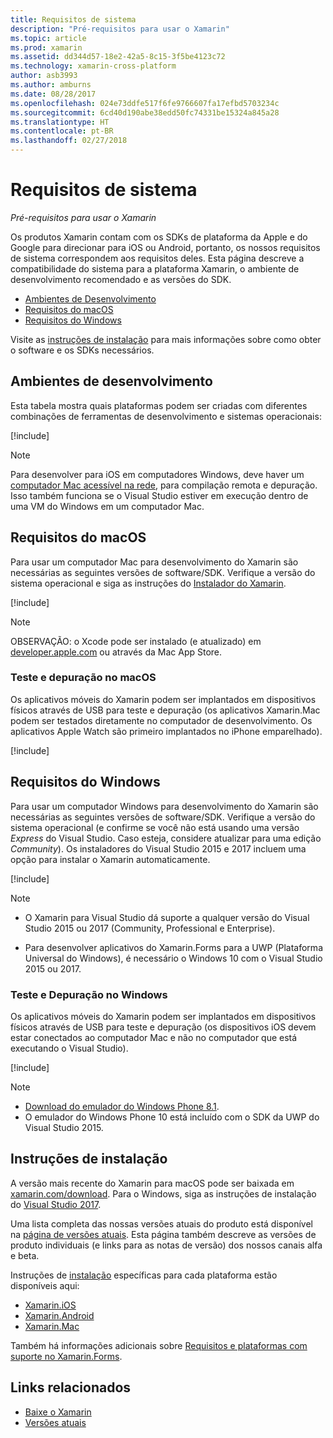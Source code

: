 ```yaml
---
title: Requisitos de sistema
description: "Pré-requisitos para usar o Xamarin"
ms.topic: article
ms.prod: xamarin
ms.assetid: dd344d57-18e2-42a5-8c15-3f5be4123c72
ms.technology: xamarin-cross-platform
author: asb3993
ms.author: amburns
ms.date: 08/28/2017
ms.openlocfilehash: 024e73ddfe517f6fe9766607fa17efbd5703234c
ms.sourcegitcommit: 6cd40d190abe38edd50fc74331be15324a845a28
ms.translationtype: HT
ms.contentlocale: pt-BR
ms.lasthandoff: 02/27/2018
---
```

# <a name="system-requirements"></a>Requisitos de sistema

_Pré-requisitos para usar o Xamarin_

Os produtos Xamarin contam com os SDKs de plataforma da Apple e do Google para direcionar para iOS ou Android, portanto, os nossos requisitos de sistema correspondem aos requisitos deles. Esta página descreve a compatibilidade do sistema para a plataforma Xamarin, o ambiente de desenvolvimento recomendado e as versões do SDK.

- [Ambientes de Desenvolvimento](#devenv)
- [Requisitos do macOS](#mac)
- [Requisitos do Windows](#windows)

Visite as [instruções de instalação](#install) para mais informações sobre como obter o software e os SDKs necessários.

<a name="devenv" />

## <a name="development-environments"></a>Ambientes de desenvolvimento

Esta tabela mostra quais plataformas podem ser criadas com diferentes combinações de ferramentas de desenvolvimento e sistemas operacionais:

[!include[](~/cross-platform/includes/development-environment.html)]


> [!NOTE]
> Para desenvolver para iOS em computadores Windows, deve haver um [computador Mac acessível na rede](~/ios/get-started/installation/windows/connecting-to-mac/index.md), para compilação remota e depuração. Isso também funciona se o Visual Studio estiver em execução dentro de uma VM do Windows em um computador Mac.

<a name="mac" />

## <a name="macos-requirements"></a>Requisitos do macOS

Para usar um computador Mac para desenvolvimento do Xamarin são necessárias as seguintes versões de software/SDK. Verifique a versão do sistema operacional e siga as instruções do [Instalador do Xamarin](#install).

[!include[](~/cross-platform/includes/macos-requirements.html)]

> [!NOTE]
> OBSERVAÇÃO: o Xcode pode ser instalado (e atualizado) em [developer.apple.com](https://developer.apple.com/xcode/download/) ou através da Mac App Store.

### <a name="testing--debugging-on-macos"></a>Teste e depuração no macOS

Os aplicativos móveis do Xamarin podem ser implantados em dispositivos físicos através de USB para teste e depuração (os aplicativos Xamarin.Mac podem ser testados diretamente no computador de desenvolvimento. Os aplicativos Apple Watch são primeiro implantados no iPhone emparelhado).

[!include[](~/cross-platform/includes/macos-testing.html)]


<a name="windows" />

## <a name="windows-requirements"></a>Requisitos do Windows

Para usar um computador Windows para desenvolvimento do Xamarin são necessárias as seguintes versões de software/SDK.
Verifique a versão do sistema operacional (e confirme se você não está usando uma versão *Express* do Visual Studio. Caso esteja, considere atualizar para uma edição *Community*).
Os instaladores do Visual Studio 2015 e 2017 incluem uma opção para instalar o Xamarin automaticamente.

[!include[](~/cross-platform/includes/windows-requirements.html)]


> [!NOTE]
>
>* O Xamarin para Visual Studio dá suporte a qualquer versão do Visual Studio 2015 ou 2017 (Community, Professional e Enterprise).
>
>* Para desenvolver aplicativos do Xamarin.Forms para a UWP (Plataforma Universal do Windows), é necessário o Windows 10 com o Visual Studio 2015 ou 2017.


### <a name="testing--debugging-on-windows"></a>Teste e Depuração no Windows

Os aplicativos móveis do Xamarin podem ser implantados em dispositivos físicos através de USB para teste e depuração (os dispositivos iOS devem estar conectados ao computador Mac e não no computador que está executando o Visual Studio).

[!include[](~/cross-platform/includes/windows-testing.html)]


> [!NOTE]
>
>* [Download do emulador do Windows Phone 8.1](https://www.microsoft.com/en-us/download/details.aspx?id=43719).
>* O emulador do Windows Phone 10 está incluído com o SDK da UWP do Visual Studio 2015.

<a name="install" />

## <a name="installation-instructions"></a>Instruções de instalação

A versão mais recente do Xamarin para macOS pode ser baixada em [xamarin.com/download](http://xamarin.com/download). Para o Windows, siga as instruções de instalação do [Visual Studio 2017](https://docs.microsoft.com/en-us/visualstudio/install/install-visual-studio).

Uma lista completa das nossas versões atuais do produto está disponível na [página de versões atuais](http://developer.xamarin.com/releases/current/). Esta página também descreve as versões de produto individuais (e links para as notas de versão) dos nossos canais alfa e beta.

Instruções de [instalação](~/cross-platform/get-started/installation/index.md) específicas para cada plataforma estão disponíveis aqui:

- [Xamarin.iOS](~/ios/get-started/installation/index.md)
- [Xamarin.Android](~/android/get-started/installation/index.md)
- [Xamarin.Mac](~/mac/get-started/installation.md)

Também há informações adicionais sobre [Requisitos e plataformas com suporte no Xamarin.Forms](~/xamarin-forms/get-started/installation.md).


## <a name="related-links"></a>Links relacionados

- [Baixe o Xamarin](https://xamarin.com/download/)
- [Versões atuais](https://developer.xamarin.com/releases/current/)

